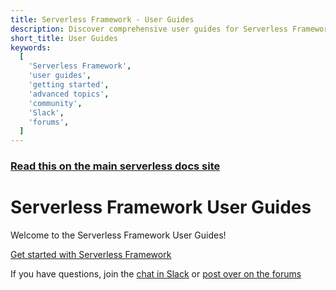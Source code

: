 ```yaml
---
title: Serverless Framework - User Guides
description: Discover comprehensive user guides for Serverless Framework, covering everything from getting started to advanced topics. Join the community chat on Slack or participate in the forums for more support.
short_title: User Guides
keywords:
  [
    'Serverless Framework',
    'user guides',
    'getting started',
    'advanced topics',
    'community',
    'Slack',
    'forums',
  ]
---
```


<!-- DOCS-SITE-LINK:START automatically generated  -->

### [Read this on the main serverless docs site](https://www.serverless.com/framework/docs/guides/)

<!-- DOCS-SITE-LINK:END -->

# Serverless Framework User Guides

Welcome to the Serverless Framework User Guides!

[Get started with Serverless Framework](/framework/docs/getting-started)

If you have questions, join the [chat in Slack](https://serverless.com/slack) or [post over on the forums](https://forum.serverless.com/)
